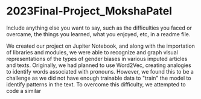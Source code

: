 # 2023Final-Project_MokshaPatel

 
Include anything else you want to say, such as the difficulties you faced or overcame, the things you learned, what you enjoyed, etc, in a readme file.

We created our project on Jupiter Notebook, and along with the importation of libraries and modules, we were able to recognize and graph visual representations of the types of gender biases in various imputed articles and texts. Originally, we had planned to use Word2Vec, creating analogies to identify words associated with pronouns. However, we found this to be a challenge as we did not have enough trainable data to "train" the model to identify patterns in the text. To overcome this difficulty, we attempted to code a similar


